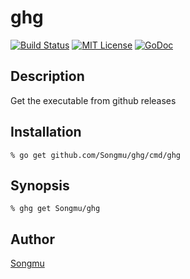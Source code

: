 ghg
=======

[![Build Status](https://travis-ci.org/Songmu/ghg.png?branch=master)][travis]
[![MIT License](http://img.shields.io/badge/license-MIT-blue.svg?style=flat-square)][license]
[![GoDoc](https://godoc.org/github.com/Songmu/ghg?status.svg)](godoc)

[travis]: https://travis-ci.org/Songmu/ghg
[coveralls]: https://coveralls.io/r/Songmu/ghg?branch=master
[license]: https://github.com/Songmu/ghg/blob/master/LICENSE
[godoc]: https://godoc.org/github.com/Songmu/ghg

## Description

Get the executable from github releases

## Installation

    % go get github.com/Songmu/ghg/cmd/ghg

## Synopsis

    % ghg get Songmu/ghg

## Author

[Songmu](https://github.com/Songmu)
